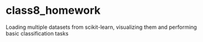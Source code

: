 # class8_homework
Loading multiple datasets from scikit-learn, visualizing them and performing basic classification tasks 
